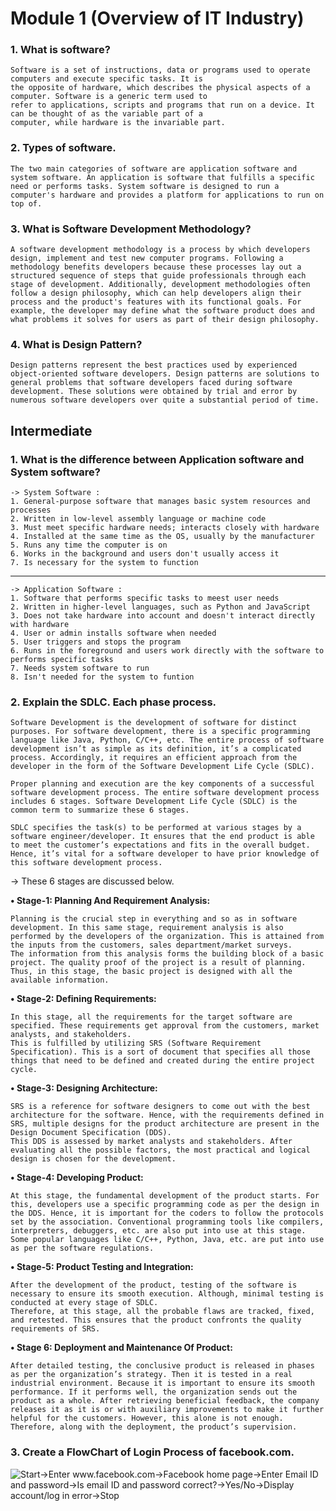 # Module 1 (Overview of IT Industry)

### **1. What is software?**
    Software is a set of instructions, data or programs used to operate computers and execute specific tasks. It is 
    the opposite of hardware, which describes the physical aspects of a computer. Software is a generic term used to 
    refer to applications, scripts and programs that run on a device. It can be thought of as the variable part of a 
    computer, while hardware is the invariable part.

### **2. Types of software.**
    The two main categories of software are application software and system software. An application is software that fulfills a specific need or performs tasks. System software is designed to run a computer's hardware and provides a platform for applications to run on top of.

### **3. What is Software Development Methodology?**
    A software development methodology is a process by which developers design, implement and test new computer programs. Following a methodology benefits developers because these processes lay out a structured sequence of steps that guide professionals through each stage of development. Additionally, development methodologies often follow a design philosophy, which can help developers align their process and the product's features with its functional goals. For example, the developer may define what the software product does and what problems it solves for users as part of their design philosophy.

### **4. What is Design Pattern?**
    Design patterns represent the best practices used by experienced object-oriented software developers. Design patterns are solutions to general problems that software developers faced during software development. These solutions were obtained by trial and error by numerous software developers over quite a substantial period of time.

## **Intermediate**

### **1. What is the difference between Application software and System software?**
    -> System Software :
    1. General-purpose software that manages basic system resources and processes
    2. Written in low-level assembly language or machine code
    3. Must meet specific hardware needs; interacts closely with hardware
    4. Installed at the same time as the OS, usually by the manufacturer
    5. Runs any time the computer is on
    6. Works in the background and users don't usually access it
    7. Is necessary for the system to function
---
    -> Application Software :
    1. Software that performs specific tasks to meest user needs
    2. Written in higher-level languages, such as Python and JavaScript
    3. Does not take hardware into account and doesn't interact directly with hardware
    4. User or admin installs software when needed
    5. User triggers and stops the program
    6. Runs in the foreground and users work directly with the software to performs specific tasks
    7. Needs system software to run
    8. Isn't needed for the system to funtion

### **2. Explain the SDLC. Each phase process.**
    Software Development is the development of software for distinct purposes. For software development, there is a specific programming language like Java, Python, C/C++, etc. The entire process of software development isn’t as simple as its definition, it’s a complicated process. Accordingly, it requires an efficient approach from the developer in the form of the Software Development Life Cycle (SDLC). 

    Proper planning and execution are the key components of a successful software development process. The entire software development process includes 6 stages. Software Development Life Cycle (SDLC) is the common term to summarize these 6 stages. 

    SDLC specifies the task(s) to be performed at various stages by a software engineer/developer. It ensures that the end product is able to meet the customer’s expectations and fits in the overall budget. Hence, it’s vital for a software developer to have prior knowledge of this software development process.

-> These 6 stages are discussed below. 

**• Stage-1: Planning And Requirement Analysis:**

    Planning is the crucial step in everything and so as in software development. In this same stage, requirement analysis is also performed by the developers of the organization. This is attained from the inputs from the customers, sales department/market surveys. 
    The information from this analysis forms the building block of a basic project. The quality proof of the project is a result of planning. Thus, in this stage, the basic project is designed with all the available information.

**• Stage-2: Defining Requirements:**

    In this stage, all the requirements for the target software are specified. These requirements get approval from the customers, market analysts, and stakeholders. 
    This is fulfilled by utilizing SRS (Software Requirement Specification). This is a sort of document that specifies all those things that need to be defined and created during the entire project cycle.

**• Stage-3: Designing Architecture:** 

    SRS is a reference for software designers to come out with the best architecture for the software. Hence, with the requirements defined in SRS, multiple designs for the product architecture are present in the Design Document Specification (DDS). 
    This DDS is assessed by market analysts and stakeholders. After evaluating all the possible factors, the most practical and logical design is chosen for the development.

**• Stage-4: Developing Product:**

    At this stage, the fundamental development of the product starts. For this, developers use a specific programming code as per the design in the DDS. Hence, it is important for the coders to follow the protocols set by the association. Conventional programming tools like compilers, interpreters, debuggers, etc. are also put into use at this stage. Some popular languages like C/C++, Python, Java, etc. are put into use as per the software regulations.

**• Stage-5: Product Testing and Integration:**

    After the development of the product, testing of the software is necessary to ensure its smooth execution. Although, minimal testing is conducted at every stage of SDLC. 
    Therefore, at this stage, all the probable flaws are tracked, fixed, and retested. This ensures that the product confronts the quality requirements of SRS.

**• Stage 6: Deployment and Maintenance Of Product:**

    After detailed testing, the conclusive product is released in phases as per the organization’s strategy. Then it is tested in a real industrial environment. Because it is important to ensure its smooth performance. If it performs well, the organization sends out the product as a whole. After retrieving beneficial feedback, the company releases it as it is or with auxiliary improvements to make it further helpful for the customers. However, this alone is not enough. Therefore, along with the deployment, the product’s supervision.

### **3. Create a FlowChart of Login Process of facebook.com.**

![Start->Enter www.facebook.com->Facebook home page->Enter Email ID and password->Is email ID and password correct?->Yes/No->Display account/log in error->Stop](https://dyclassroom.com/image/topic/flowchart/flowchart-ex1-q4.png)

